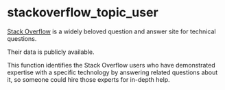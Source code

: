 # stackoverflow_topic_user
[Stack Overflow](https://stackoverflow.com/) is a widely beloved question and answer site for technical questions. 

Their data is publicly available.

This function identifies the Stack Overflow users who have demonstrated expertise with a specific technology by answering related questions about it, so someone could hire those experts for in-depth help.


